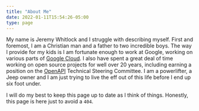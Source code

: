 ```yaml
---
title: "About Me"
date: 2022-01-11T15:54:26-05:00
type: page
---
```


My name is Jeremy Whitlock and I struggle with describing myself.  First and foremost, I am a Christian man and a father
to two incredible boys.  The way I provide for my kids is I am fortunate enough to work at Google, working on various
parts of [Google Cloud](https://cloud.google.com/gcp).  I also have spent a great deal of time working on open source
projects for well over 20 years, including earning a position on the [OpenAPI](https://www.openapis.org/) Technical
Steering Committee.  I am a powerlifter, a Jeep owner and I am just trying to live the eff out of this life before I end
up six foot under.

I will do my best to keep this page up to date as I think of things.  Honestly, this page is here just to avoid a `404`.
